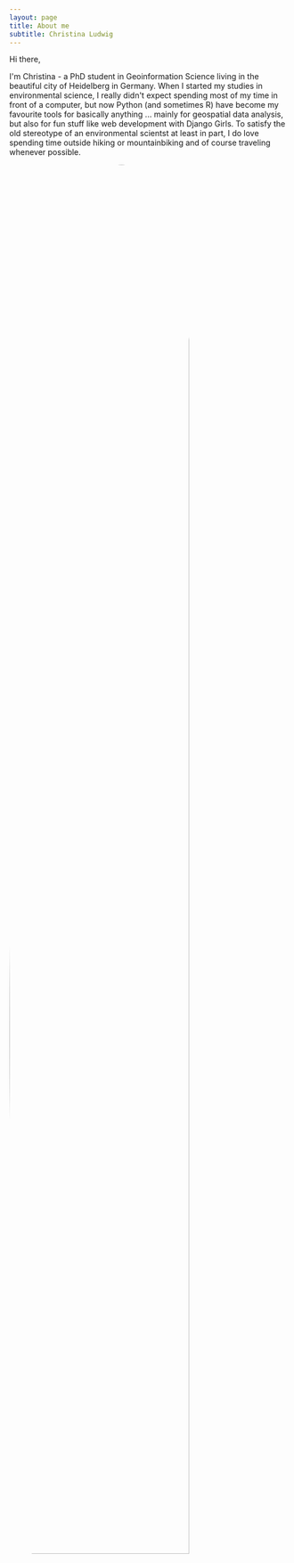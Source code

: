 ```yaml
---
layout: page
title: About me
subtitle: Christina Ludwig
---
```



Hi there, 

I'm Christina - a PhD student in Geoinformation Science living in the beautiful city of Heidelberg in Germany. When I started my studies in environmental science, I really didn't expect spending most of my time in front of a computer, but now Python (and sometimes R) have become my favourite tools for basically anything ... mainly for geospatial data analysis, but also for fun stuff like web development with Django Girls. To satisfy the old stereotype of an environmental scientst at least in part, I do love spending time outside hiking or mountainbiking and of course traveling whenever possible. 

<img src="../img/profile_uyuni.jpg" alt="profile_pic" width="80%" style="border-radius: 50%" class="center-block">

